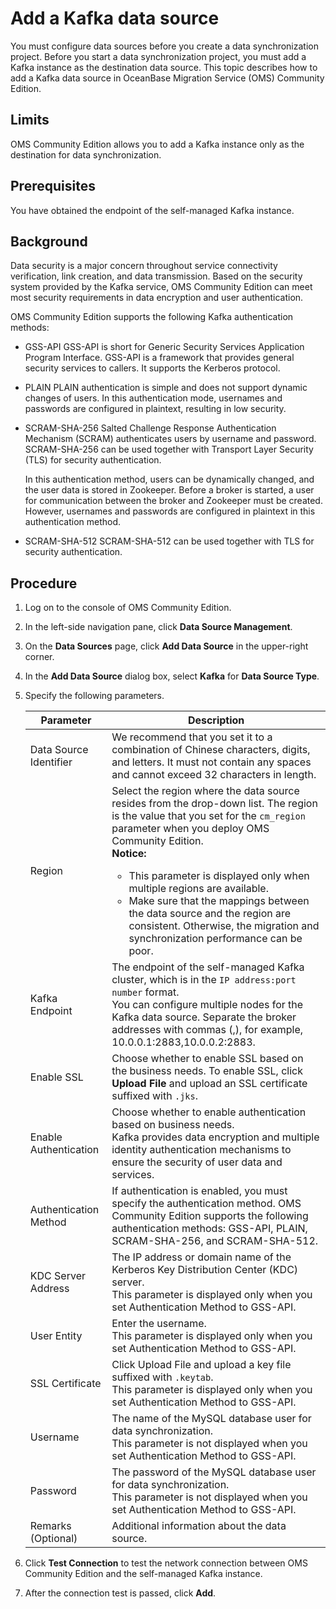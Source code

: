 # Add a Kafka data source

You must configure data sources before you create a data synchronization project. Before you start a data synchronization project, you must add a Kafka instance as the destination data source. This topic describes how to add a Kafka data source in OceanBase Migration Service (OMS) Community Edition. 

## Limits

OMS Community Edition allows you to add a Kafka instance only as the destination for data synchronization. 

## Prerequisites

You have obtained the endpoint of the self-managed Kafka instance. 

## Background

Data security is a major concern throughout service connectivity verification, link creation, and data transmission. Based on the security system provided by the Kafka service, OMS Community Edition can meet most security requirements in data encryption and user authentication. 

OMS Community Edition supports the following Kafka authentication methods:

* GSS-API
   GSS-API is short for Generic Security Services Application Program Interface. GSS-API is a framework that provides general security services to callers. It supports the Kerberos protocol. 

* PLAIN
   PLAIN authentication is simple and does not support dynamic changes of users. In this authentication mode, usernames and passwords are configured in plaintext, resulting in low security. 

* SCRAM-SHA-256
   Salted Challenge Response Authentication Mechanism (SCRAM) authenticates users by username and password. SCRAM-SHA-256 can be used together with Transport Layer Security (TLS) for security authentication. 

   In this authentication method, users can be dynamically changed, and the user data is stored in Zookeeper. Before a broker is started, a user for communication between the broker and Zookeeper must be created. However, usernames and passwords are configured in plaintext in this authentication method. 

* SCRAM-SHA-512
   SCRAM-SHA-512 can be used together with TLS for security authentication. 

## Procedure

1. Log on to the console of OMS Community Edition. 

2. In the left-side navigation pane, click **Data Source Management**. 

3. On the **Data Sources** page, click **Add Data Source** in the upper-right corner. 

4. In the **Add Data Source** dialog box, select **Kafka** for **Data Source Type**. 

5. Specify the following parameters. 

   | **Parameter** | **Description** |
   |---------|-------------------------------------------------------|
   | Data Source Identifier | We recommend that you set it to a combination of Chinese characters, digits, and letters. It must not contain any spaces and cannot exceed 32 characters in length.  |
   | Region | Select the region where the data source resides from the drop-down list. The region is the value that you set for the `cm_region` parameter when you deploy OMS Community Edition.  <br>**Notice:** <ul><li> This parameter is displayed only when multiple regions are available.    <li> Make sure that the mappings between the data source and the region are consistent. Otherwise, the migration and synchronization performance can be poor.  </ul> |
   | Kafka Endpoint | The endpoint of the self-managed Kafka cluster, which is in the `IP address:port number` format. <br>You can configure multiple nodes for the Kafka data source. Separate the broker addresses with commas (,), for example, 10.0.0.1:2883,10.0.0.2:2883. |
   | Enable SSL | Choose whether to enable SSL based on the business needs. To enable SSL, click **Upload File** and upload an SSL certificate suffixed with `.jks`.  |
   | Enable Authentication | Choose whether to enable authentication based on business needs. <br>Kafka provides data encryption and multiple identity authentication mechanisms to ensure the security of user data and services.  |
   | Authentication Method | If authentication is enabled, you must specify the authentication method. OMS Community Edition supports the following authentication methods: GSS-API, PLAIN, SCRAM-SHA-256, and SCRAM-SHA-512.  |
   | KDC Server Address | The IP address or domain name of the Kerberos Key Distribution Center (KDC) server. <br>This parameter is displayed only when you set Authentication Method to GSS-API.  |
   | User Entity | Enter the username. <br>This parameter is displayed only when you set Authentication Method to GSS-API.  |
   | SSL Certificate | Click Upload File and upload a key file suffixed with `.keytab`. <br>This parameter is displayed only when you set Authentication Method to GSS-API. |
   | Username | The name of the MySQL database user for data synchronization. <br>This parameter is not displayed when you set Authentication Method to GSS-API.  |
   | Password | The password of the MySQL database user for data synchronization. <br>This parameter is not displayed when you set Authentication Method to GSS-API.  |
   | Remarks (Optional) | Additional information about the data source.  |

6. Click **Test Connection** to test the network connection between OMS Community Edition and the self-managed Kafka instance. 

7. After the connection test is passed, click **Add**. 
